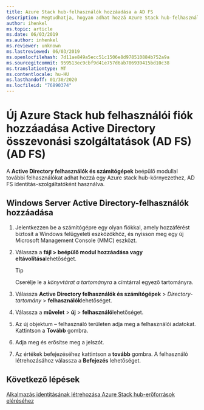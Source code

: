 ```yaml
---
title: Azure Stack hub-felhasználók hozzáadása a AD FS
description: Megtudhatja, hogyan adhat hozzá Azure Stack hub-felhasználókat Active Directory összevonási szolgáltatások (AD FS) (AD FS) központi telepítésekhez.
author: ihenkel
ms.topic: article
ms.date: 06/03/2019
ms.author: inhenkel
ms.reviewer: unknown
ms.lastreviewed: 06/03/2019
ms.openlocfilehash: 7d11ae849a5ecc51c1506e8d978510884b752a9a
ms.sourcegitcommit: 959513ec9cbf9d41e757d6ab706939415bd10c38
ms.translationtype: MT
ms.contentlocale: hu-HU
ms.lasthandoff: 01/30/2020
ms.locfileid: "76890374"
---
```

# <a name="add-a-new-azure-stack-hub-user-account-in-active-directory-federation-services-ad-fs"></a>Új Azure Stack hub felhasználói fiók hozzáadása Active Directory összevonási szolgáltatások (AD FS) (AD FS)

A **Active Directory felhasználók és számítógépek** beépülő modullal további felhasználókat adhat hozzá egy Azure stack hub-környezethez, AD FS identitás-szolgáltatóként használva.

## <a name="add-windows-server-active-directory-users"></a>Windows Server Active Directory-felhasználók hozzáadása

1. Jelentkezzen be a számítógépre egy olyan fiókkal, amely hozzáférést biztosít a Windows felügyeleti eszközökhöz, és nyisson meg egy új Microsoft Management Console (MMC) eszközt.
2. Válassza a **fájl > beépülő modul hozzáadása vagy eltávolítása**lehetőséget.

   > [!TIP]
   > Cserélje le a *könyvtárat a tartományra* a címtárral egyező tartományra. 

3. Válassza **Active Directory felhasználók és számítógépek** > *Directory-tartomány* > **felhasználók**lehetőséget.
4. Válassza a **művelet** > **új** > **felhasználó**lehetőséget.
5. Az új objektum – felhasználó területen adja meg a felhasználói adatokat. Kattintson a **Tovább** gombra.
6. Adja meg és erősítse meg a jelszót.
7. Az értékek befejezéséhez kattintson a **tovább** gombra. A felhasználó létrehozásához válassza a **Befejezés** lehetőséget.


## <a name="next-steps"></a>Következő lépések

[Alkalmazás identitásának létrehozása Azure Stack hub-erőforrások eléréséhez](azure-stack-create-service-principals.md)